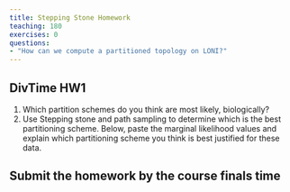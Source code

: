 ```yaml
---
title: Stepping Stone Homework
teaching: 180
exercises: 0
questions:
- "How can we compute a partitioned topology on LONI?"
---
```


## DivTime HW1
1. Which partition schemes do you think are most likely, biologically?
2. Use Stepping stone and path sampling to determine which is the best partitioning scheme. Below, paste the marginal likelihood values and explain which partitioning scheme you think is best justified for these data.

## Submit the homework by the course finals time
